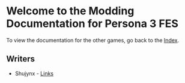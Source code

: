 # Welcome to the Modding Documentation for Persona 3 FES

To view the documentation for the other games, go back to the [Index](https://personadocs.github.io/).

## Writers

* Shujynx - [Links](https://shujynx.github.io/links)